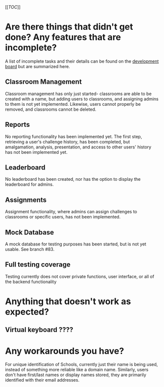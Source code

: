 [[_TOC_]]
# Are there things that didn't get done? Any features that are incomplete?
A list of incomplete tasks and their details can be found on the [development board](https://git.cs.usask.ca/CMPT370-01-2020/group2/-/boards) but are summarized here.

## Classroom Management
Classroom management has only just started- classrooms are able to be created with a name, but adding users to classrooms, and assigning admins to them is not yet implemented. Likewise, users cannot properly be removed, and classrooms cannot be deleted.

## Reports
No reporting functionality has been implemented yet. The first step, retrieving a user's challenge history, has been completed, but amalgamation, analysis, presentation, and access to other users' history has not been implemented yet.

## Leaderboard
No leaderboard has been created, nor has the option to display the leaderboard for admins.

## Assignments
Assignment functionality, where admins can assign challenges to classrooms or specific users, has not been implemented.

## Mock Database
A mock database for testing purposes has been started, but is not yet usable. See branch #83.

## Full testing coverage
Testing currently does not cover private functions, user interface, or all of the backend functionality

# Anything that doesn't work as expected?
## Virtual keyboard ????

# Any workarounds you have?
For unique identification of Schools, currently just their name is being used, instead of something more reliable like a domain name. Similarly, users don't have first/last names or display names stored, they are primarily identified with their email addresses.